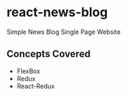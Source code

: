 # react-news-blog
Simple News Blog Single Page Website
## Concepts Covered
- FlexBox
- Redux
- React-Redux
